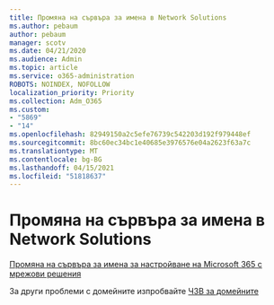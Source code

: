 ```yaml
---
title: Промяна на сървъра за имена в Network Solutions
ms.author: pebaum
author: pebaum
manager: scotv
ms.date: 04/21/2020
ms.audience: Admin
ms.topic: article
ms.service: o365-administration
ROBOTS: NOINDEX, NOFOLLOW
localization_priority: Priority
ms.collection: Adm_O365
ms.custom:
- "5869"
- "14"
ms.openlocfilehash: 82949150a2c5efe76739c542203d192f979448ef
ms.sourcegitcommit: 8bc60ec34bc1e40685e3976576e04a2623f63a7c
ms.translationtype: MT
ms.contentlocale: bg-BG
ms.lasthandoff: 04/15/2021
ms.locfileid: "51818637"
---
```

# <a name="change-nameservers-at-network-solutions"></a>Промяна на сървъра за имена в Network Solutions

[Промяна на сървъра за имена за настройване на Microsoft 365 с мрежови решения](https://docs.microsoft.com/microsoft-365/admin/dns/change-nameservers-at-network-solutions?view=o365-worldwide)

За други проблеми с домейните изпробвайте [ЧЗВ за домейните](https://docs.microsoft.com/microsoft-365/admin/setup/domains-faq?view=o365-worldwide)